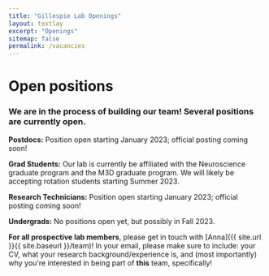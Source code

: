 ```yaml
---
title: "Gillespie Lab Openings"
layout: textlay
excerpt: "Openings"
sitemap: false
permalink: /vacancies
---
```


# Open positions

### We are in the process of building our team! Several positions are currently open.

**Postdocs:** Position open starting January 2023; official posting coming soon! 

**Grad Students:** Our lab is currently be affiliated with the Neuroscience graduate program and the M3D graduate program. We will likely be accepting rotation students starting Summer 2023.

**Research Technicians:** Position open starting January 2023; official posting coming soon!

**Undergrads:** No positions open yet, but possibly in Fall 2023. 

**For all prospective lab members**, please get in touch with [Anna]({{ site.url }}{{ site.baseurl }}/team)! In your email, please make sure to include: your CV, what your research background/experience is, and (most importantly) why you're interested in being part of **this** team, specifically!

<!-- <figure>
<img src="{{ site.url }}{{ site.baseurl }}/images/picpic/Gallery/DSC_0696.jpg" width="95%">
</figure> -->
